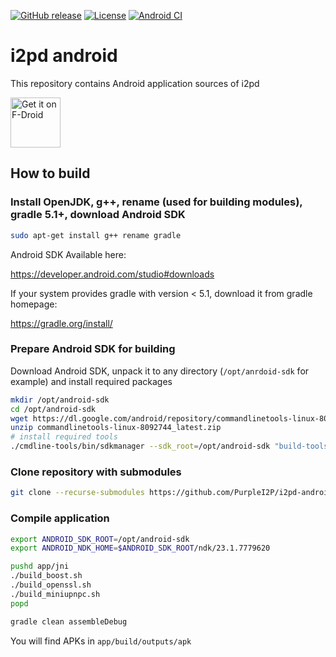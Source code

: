 [![GitHub release](https://img.shields.io/github/release/PurpleI2P/i2pd-android.svg?label=latest%20release)](https://github.com/PurpleI2P/i2pd-android/releases/latest)
[![License](https://img.shields.io/github/license/PurpleI2P/i2pd-android.svg)](https://github.com/PurpleI2P/i2pd-android/blob/openssl/LICENSE)
[![Android CI](https://github.com/PurpleI2P/i2pd-android/actions/workflows/android.yml/badge.svg)](https://github.com/PurpleI2P/i2pd-android/actions/workflows/android.yml)

# i2pd android

This repository contains Android application sources of i2pd

[<img src="https://fdroid.gitlab.io/artwork/badge/get-it-on.png"
     alt="Get it on F-Droid"
     height="80">](https://f-droid.org/packages/org.purplei2p.i2pd/)

## How to build

### Install OpenJDK, g++, rename (used for building modules), gradle 5.1+, download Android SDK

```bash
sudo apt-get install g++ rename gradle
```

Android SDK Available here:

https://developer.android.com/studio#downloads

If your system provides gradle with version < 5.1, download it from gradle homepage:

https://gradle.org/install/

### Prepare Android SDK for building
Download Android SDK, unpack it to any directory (`/opt/anrdoid-sdk` for example) and install required packages
```bash
mkdir /opt/android-sdk
cd /opt/android-sdk
wget https://dl.google.com/android/repository/commandlinetools-linux-8092744_latest.zip
unzip commandlinetools-linux-8092744_latest.zip
# install required tools
./cmdline-tools/bin/sdkmanager --sdk_root=/opt/android-sdk "build-tools;29.0.3" "cmake;3.18.1" "ndk;23.1.7779620"
```

### Clone repository with submodules
```bash
git clone --recurse-submodules https://github.com/PurpleI2P/i2pd-android.git
```

### Compile application
```bash
export ANDROID_SDK_ROOT=/opt/android-sdk
export ANDROID_NDK_HOME=$ANDROID_SDK_ROOT/ndk/23.1.7779620

pushd app/jni
./build_boost.sh
./build_openssl.sh
./build_miniupnpc.sh
popd

gradle clean assembleDebug
```

You will find APKs in `app/build/outputs/apk`
